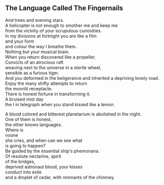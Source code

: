 The Language Called The Fingernails
-----------------------------------
And trees and evening stars.  
A helicopter is not enough to smother me and keep me  
from the vicinity of your scrupulous curiosities.  
In my divisions at fortnight you are like a film  
and your form  
and colour the way I breathe them.  
Nothing but your musical brain.  
When you return discovered like a propeller.  
Convicts of an atrocious raft  
weaving next to the universe in a sterile wheel,  
sensible as a furious tiger.  
And you deformed in the beligerance and inherited a depriving lonely road.  
Enjoy the many shifty attempts to return  
the moonlit receptacle.  
There is honest fortune in transforming it.  
A bruised mist day  
the I in telegraph when you stand kissed like a lemon.  
  
A blood colored and bitterest planetarium is abolished in the night.  
One of them is honest,  
the other knows languages.  
Where is  
noone  
she cries, and when can we see what  
is going to happen?  
Be guided by the essential ship's phemonana.  
Of resolute nectarine, spirit  
of the bridges,  
deprived astronaut blood, your kisses  
conduct into exile  
and a droplet of cedar, with remnants of the chimney.  
